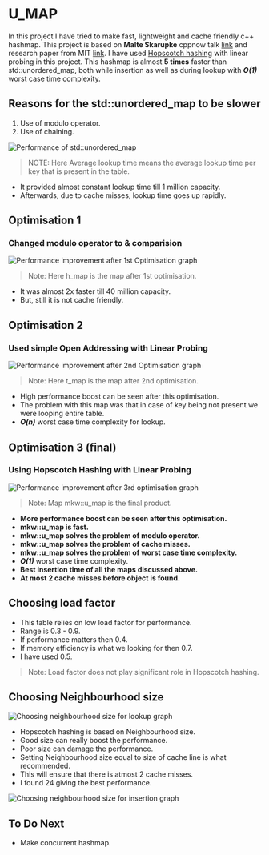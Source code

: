 # U_MAP
In this project I have tried to make fast, lightweight and cache friendly c++ hashmap. This project is based on **Malte Skarupke** cppnow talk [link](https://youtu.be/M2fKMP47slQ?si=zQ-g-f-WQBWil0c5) and research paper from MIT [link](https://people.csail.mit.edu/shanir/publications/disc2008_submission_98.pdf). I have used [Hopscotch hashing](https://en.wikipedia.org/wiki/Hopscotch_hashing) with linear probing in this project. This hashmap is almost **5 times** faster than std::unordered_map, both while insertion as well as during lookup with ***O(1)*** worst case time complexity.

## Reasons for the std::unordered_map to be slower
1. Use of modulo operator.
2. Use of chaining.

![Performance of std::unordered_map](https://github.com/Yashsoni-1/u_map/blob/main/Images/graphs/std__unordered_map2.png)

> NOTE: Here Average lookup time means the average lookup time per key that is present in the table.
- It provided almost constant lookup time till 1 million capacity.
- Afterwards, due to cache misses, lookup time goes up rapidly.

## Optimisation 1
### Changed modulo operator to & comparision
![Performance improvement after 1st Optimisation graph](https://github.com/Yashsoni-1/u_map/blob/main/Images/graphs/std__unordered_map%20and%20h_map2.png)

> Note: Here h_map is the map after 1st optimisation.
- It was almost 2x faster till 40 million capacity.
- But, still it is not cache friendly.

## Optimisation 2
### Used simple Open Addressing with Linear Probing
![Performance improvement after 2nd Optimisation graph](https://github.com/Yashsoni-1/u_map/blob/main/Images/graphs/Average%20Lookup%20Time%20in%20std__unordered_map%20and%20t_map.png)

> Note: Here t_map is the map after 2nd optimisation.
- High performance boost can be seen after this optimisation.
- The problem with this map was that in case of key being not present we were looping entire table.
- ***O(n)*** worst case time complexity for lookup.

## Optimisation 3 (final)
### Using Hopscotch Hashing with Linear Probing
![Performance improvement after 3rd optimisation graph](https://github.com/Yashsoni-1/u_map/blob/main/Images/graphs/Average%20Lookup%20Time%20in%20std__unordered_map%2C%20h_map%20and%20mkw__u_map2.png)

> Note: Map mkw::u_map is the final product.
- **More performance boost can be seen after this optimisation.**
- **mkw::u_map is fast.**
- **mkw::u_map solves the problem of modulo operator.**
- **mkw::u_map solves the problem of cache misses.**
- **mkw::u_map solves the problem of worst case time complexity.**
- ***O(1)*** worst case time complexity.
- **Best insertion time of all the maps discussed above.**
- **At most 2 cache misses before object is found.**

## Choosing load factor

- This table relies on low load factor for performance.
- Range is 0.3 - 0.9.
- If performance matters then 0.4.
- If memory efficiency is what we looking for then 0.7.
- I have used 0.5.

> Note: Load factor does not play significant role in Hopscotch hashing.

## Choosing Neighbourhood size

![Choosing neighbourhood size for lookup graph](https://github.com/Yashsoni-1/u_map/blob/main/Images/graphs/Average%20Lookup%20Time.png)

- Hopscotch hashing is based on Neighbourhood size.
- Good size can really boost the performance.
- Poor size can damage the performance.
- Setting Neighbourhood size equal to size of cache line is what recommended.
- This will ensure that there is atmost 2 cache misses.
- I found 24 giving the best performance.
  
![Choosing neighbourhood size for insertion graph](https://github.com/Yashsoni-1/u_map/blob/main/Images/graphs/Average_Insertion_Time%20.png)

## To Do Next
- Make concurrent hashmap.
  
